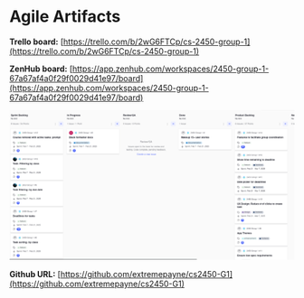 # Agile Artifacts

**Trello board:** [https://trello.com/b/2wG6FTCp/cs-2450-group-1](https://trello.com/b/2wG6FTCp/cs-2450-group-1)

**ZenHub board:** [https://app.zenhub.com/workspaces/2450-group-1-67a67af4a0f29f0029d41e97/board](https://app.zenhub.com/workspaces/2450-group-1-67a67af4a0f29f0029d41e97/board)

![zenhub screenshot](images/zenhub-screenshot-feb-07.png)

**Github URL:** [https://github.com/extremepayne/cs2450-G1](https://github.com/extremepayne/cs2450-G1)
